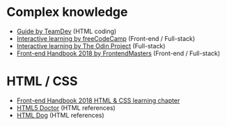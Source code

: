 # Complex knowledge

- [Guide by TeamDev](http://webmasters.teamdev.com/) (HTML coding)
- [Interactive learning by freeCodeCamp](https://www.freecodecamp.com) (Front-end / Full-stack)
- [Interactive learning by The Odin Project](http://www.theodinproject.com/) (Full-stack)
- [Front-end Handbook 2018 by FrontendMasters](https://frontendmasters.com/books/front-end-handbook/2018/learning/html-css.html) (Front-end / Full-stack)

# HTML / CSS

- [Front-end Handbook 2018 HTML & CSS learning chapter](https://frontendmasters.com/books/front-end-handbook/2018/learning/html-css.html)
- [HTML5 Doctor](http://html5doctor.com/) (HTML references)
- [HTML Dog](http://htmldog.com/guides/html/) (HTML references)


